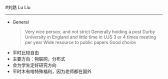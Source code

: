 #刘路 Lu Liu

------

- General 
  > Very nice person, and not strict 
  >  Generally holding a post Durby University in England and little time in UJS
  >  3 or 4 times meeting per year
  >  Wide resource to public papers 
  >  Good choice
- 平时比较自由
- 主要方向：物联网，分布式
- 会为学生定好研究方向
- 平时木有啥特殊福利，因为老师都在国外
